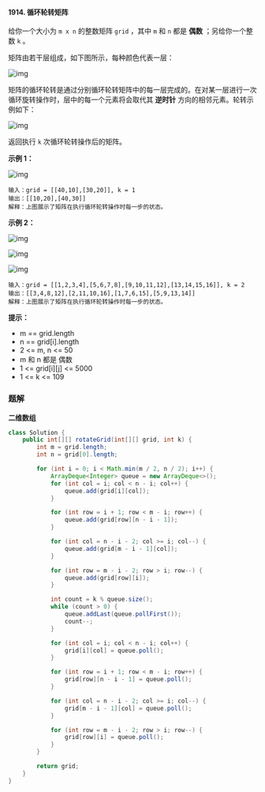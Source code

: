 #### 1914. 循环轮转矩阵

给你一个大小为 `m x n` 的整数矩阵 `grid` ，其中 `m` 和 `n` 都是 **偶数** ；另给你一个整数 `k` 。

矩阵由若干层组成，如下图所示，每种颜色代表一层：

![img](http://gitlab.wsh-study.com/xp-study/LeeteCode/blob/master/数据结构/基础数据结构/二维数组/images/循环轮转矩阵/1.jpg)

矩阵的循环轮转是通过分别循环轮转矩阵中的每一层完成的。在对某一层进行一次循环旋转操作时，层中的每一个元素将会取代其 **逆时针** 方向的相邻元素。轮转示例如下：

![img](http://gitlab.wsh-study.com/xp-study/LeeteCode/blob/master/数据结构/基础数据结构/二维数组/images/循环轮转矩阵/2.jpg)

返回执行 `k` 次循环轮转操作后的矩阵。

**示例 1：**

![img](http://gitlab.wsh-study.com/xp-study/LeeteCode/blob/master/数据结构/基础数据结构/二维数组/images/循环轮转矩阵/3.jpg)

```shell
输入：grid = [[40,10],[30,20]], k = 1
输出：[[10,20],[40,30]]
解释：上图展示了矩阵在执行循环轮转操作时每一步的状态。
```

**示例 2：**

![img](http://gitlab.wsh-study.com/xp-study/LeeteCode/blob/master/数据结构/基础数据结构/二维数组/images/循环轮转矩阵/4.jpg)

![img](http://gitlab.wsh-study.com/xp-study/LeeteCode/blob/master/数据结构/基础数据结构/二维数组/images/循环轮转矩阵/5.jpg)

![img](http://gitlab.wsh-study.com/xp-study/LeeteCode/blob/master/数据结构/基础数据结构/二维数组/images/循环轮转矩阵/6.jpg)

```shell
输入：grid = [[1,2,3,4],[5,6,7,8],[9,10,11,12],[13,14,15,16]], k = 2
输出：[[3,4,8,12],[2,11,10,16],[1,7,6,15],[5,9,13,14]]
解释：上图展示了矩阵在执行循环轮转操作时每一步的状态。
```

**提示：**

* m == grid.length
* n == grid[i].length
* 2 <= m, n <= 50
* m 和 n 都是 偶数
* 1 <= grid[i][j] <= 5000
* 1 <= k <= 109

### 题解

**二维数组**

```java
class Solution {
    public int[][] rotateGrid(int[][] grid, int k) {
        int m = grid.length;
        int n = grid[0].length;

        for (int i = 0; i < Math.min(m / 2, n / 2); i++) {
            ArrayDeque<Integer> queue = new ArrayDeque<>();
            for (int col = i; col < n - i; col++) {
                queue.add(grid[i][col]);
            }

            for (int row = i + 1; row < m - i; row++) {
                queue.add(grid[row][n - i - 1]);
            }

            for (int col = n - i - 2; col >= i; col--) {
                queue.add(grid[m - i - 1][col]);
            }

            for (int row = m - i - 2; row > i; row--) {
                queue.add(grid[row][i]);
            }

            int count = k % queue.size();
            while (count > 0) {
                queue.addLast(queue.pollFirst());
                count--;
            }

            for (int col = i; col < n - i; col++) {
                grid[i][col] = queue.poll();
            }

            for (int row = i + 1; row < m - i; row++) {
                grid[row][n - i - 1] = queue.poll();
            }

            for (int col = n - i - 2; col >= i; col--) {
                grid[m - i - 1][col] = queue.poll();
            }

            for (int row = m - i - 2; row > i; row--) {
                grid[row][i] = queue.poll();
            }
        }

        return grid;
    }
}
```

